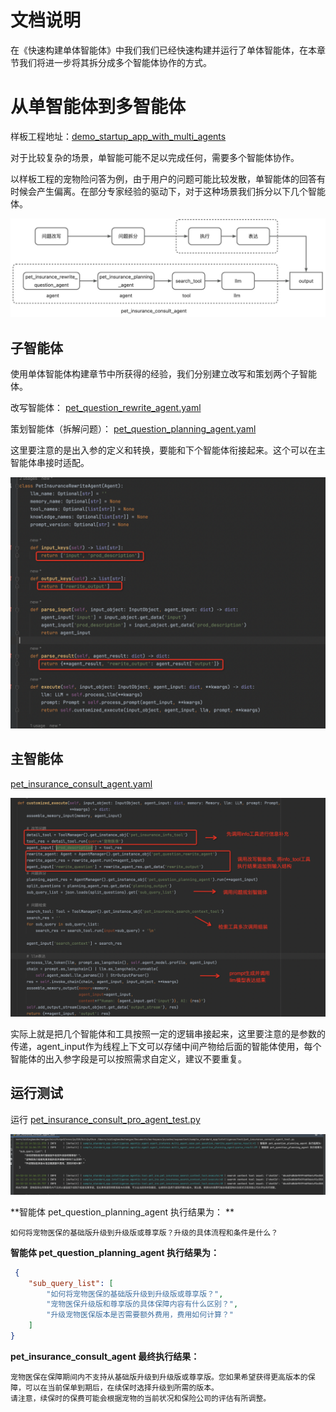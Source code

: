 # 文档说明
在《快速构建单体智能体》中我们我们已经快速构建并运行了单体智能体，在本章节我们将进一步将其拆分成多个智能体协作的方式。

# 从单智能体到多智能体
样板工程地址：[demo_startup_app_with_multi_agents](../../../../examples/startup_app/demo_startup_app_with_multi_agents)

对于比较复杂的场景，单智能可能不足以完成任何，需要多个智能体协作。

以样板工程的宠物险问答为例，由于用户的问题可能比较发散，单智能体的回答有时候会产生偏离。在部分专家经验的驱动下，对于这种场景我们拆分以下几个智能体。

![画板](../../_picture/demo_startup_petins_multi_agent_workflow.jpeg)

## 子智能体
使用单体智能体构建章节中所获得的经验，我们分别建立改写和策划两个子智能体。

改写智能体：
[pet_question_rewrite_agent.yaml](../../../../examples/startup_app/demo_startup_app_with_multi_agents/intelligence/agentic/agent/agent_instance/pet_question_rewrite_agent.yaml)


策划智能体（拆解问题）：
[pet_question_planning_agent.yaml](../../../../examples/startup_app/demo_startup_app_with_multi_agents/intelligence/agentic/agent/agent_instance/pet_question_planning_agent.yaml)


这里要注意的是出入参的定义和转换，要能和下个智能体衔接起来。这个可以在主智能体串接时适配。

![](../../_picture/demo_startup_petins_rewrite_agent.png)

## 主智能体
[pet_insurance_consult_agent.yaml](../../../../examples/startup_app/demo_startup_app_with_multi_agents/intelligence/agentic/agent/agent_instance/pet_insurance_consult_agent.yaml)

![](../../_picture/demo_startup_petins_main_agent.png)

实际上就是把几个智能体和工具按照一定的逻辑串接起来，这里要注意的是参数的传递，agent_input作为线程上下文可以存储中间产物给后面的智能体使用，每个智能体的出入参字段是可以按照需求自定义，建议不要重复。

## 运行测试

运行 [pet_insurance_consult_pro_agent_test.py](../../../../examples/startup_app/demo_startup_app_with_multi_agents/intelligence/test/pet_insurance_multi_agent_test.py)


![](../../_picture/demo_startup_petins_multi_agent_test.png)

**智能体 pet_question_planning_agent 执行结果为： **

```text
如何将宠物医保的基础版升级到升级版或尊享版？升级的具体流程和条件是什么？
```

**智能体 pet_question_planning_agent 执行结果为：**

```json
 {
    "sub_query_list": [
        "如何将宠物医保的基础版升级到升级版或尊享版？",
        "宠物医保升级版和尊享版的具体保障内容有什么区别？",
        "升级宠物医保版本是否需要额外费用，费用如何计算？"
    ]
}
```

**pet_insurance_consult_agent 最终执行结果：**

```text
宠物医保在保障期间内不支持从基础版升级到升级版或尊享版。您如果希望获得更高版本的保障，可以在当前保单到期后，在续保时选择升级到所需的版本。
请注意，续保时的保费可能会根据宠物的当前状况和保险公司的评估有所调整。
```


